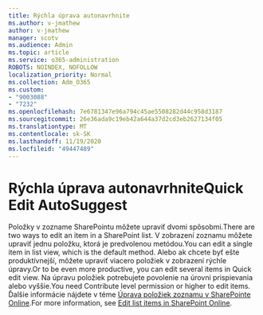 ```yaml
---
title: Rýchla úprava autonavrhnite
ms.author: v-jmathew
author: v-jmathew
manager: scotv
ms.audience: Admin
ms.topic: article
ms.service: o365-administration
ROBOTS: NOINDEX, NOFOLLOW
localization_priority: Normal
ms.collection: Adm_O365
ms.custom:
- "9003088"
- "7232"
ms.openlocfilehash: 7e6781347e96a794c45ae5508282d44c958d3187
ms.sourcegitcommit: 26e36ada9c19eb42a644a37d2cd3eb2627134f05
ms.translationtype: MT
ms.contentlocale: sk-SK
ms.lasthandoff: 11/19/2020
ms.locfileid: "49447489"
---
```

# <a name="quick-edit-autosuggest"></a><span data-ttu-id="5d2c2-102">Rýchla úprava autonavrhnite</span><span class="sxs-lookup"><span data-stu-id="5d2c2-102">Quick Edit AutoSuggest</span></span>

<span data-ttu-id="5d2c2-103">Položky v zozname SharePointu môžete upraviť dvomi spôsobmi.</span><span class="sxs-lookup"><span data-stu-id="5d2c2-103">There are two ways to edit an item in a SharePoint list.</span></span> <span data-ttu-id="5d2c2-104">V zobrazení zoznamu môžete upraviť jednu položku, ktorá je predvolenou metódou.</span><span class="sxs-lookup"><span data-stu-id="5d2c2-104">You can edit a single item in list view, which is the default method.</span></span> <span data-ttu-id="5d2c2-105">Alebo ak chcete byť ešte produktívnejší, môžete upraviť viacero položiek v zobrazení rýchle úpravy.</span><span class="sxs-lookup"><span data-stu-id="5d2c2-105">Or to be even more productive, you can edit several items in Quick edit view.</span></span> <span data-ttu-id="5d2c2-106">Na úpravu položiek potrebujete povolenie na úrovni prispievania alebo vyššie.</span><span class="sxs-lookup"><span data-stu-id="5d2c2-106">You need Contribute level permission or higher to edit items.</span></span> <span data-ttu-id="5d2c2-107">Ďalšie informácie nájdete v téme [Úprava položiek zoznamu v SharePointe Online](https://support.microsoft.com/office/dac1a1c3-a80b-4082-ba57-715cf613d0f7).</span><span class="sxs-lookup"><span data-stu-id="5d2c2-107">For more information, see [Edit list items in SharePoint Online](https://support.microsoft.com/office/dac1a1c3-a80b-4082-ba57-715cf613d0f7).</span></span>
